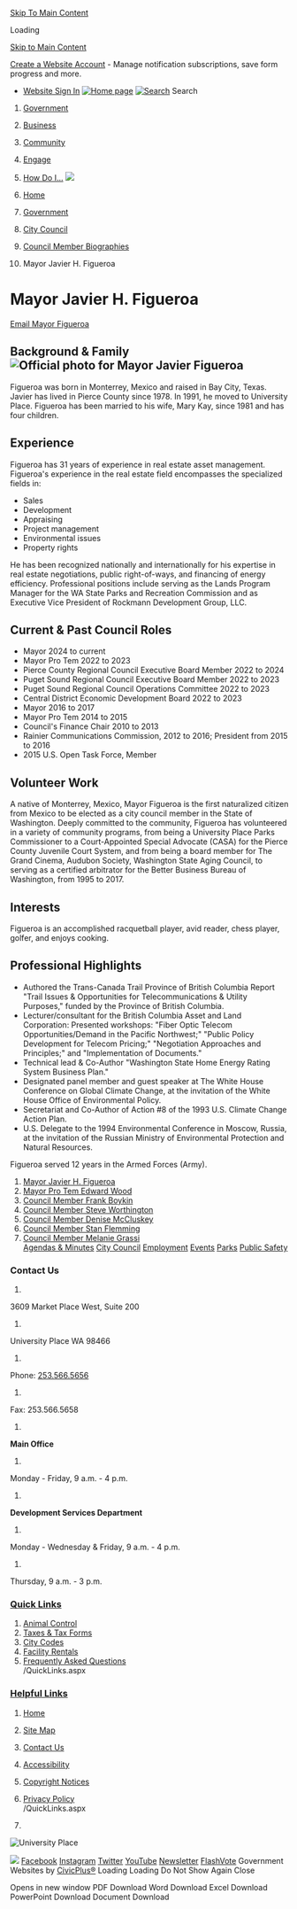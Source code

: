  [Skip To Main Content](https://www.cityofup.com/280/Mayor-Javier-H-Figueroa/#mainWrapTS)  

Loading

  [Skip to Main Content](https://www.cityofup.com/280/Mayor-Javier-H-Figueroa/#cceb64f78c-0584-429e-b140-76a27e40bf54)  

 [Create a Website Account](https://www.cityofup.com/MyAccount/ProfileCreate)  - Manage notification subscriptions, save form progress and more.    

 *  [Website Sign In](https://www.cityofup.com/MyAccount) 
  [![Home page](images/e638bcffeefbcb7fd6ee6ff823271aeff7480d2771e16159702accbed102173d.png)](https://www.cityofup.com)   [![Search](images/a6aa237ebd5b6e543c9efc9f7b0f1f8c1bad27dc2957b1b8322e528c832a44d6.png)](https://www.cityofup.com/Search/Results) Search 

 1.  [Government](https://www.cityofup.com/27/Government) 
 1.  [Business](https://www.cityofup.com/35/Business) 
 1.  [Community](https://www.cityofup.com/31/Community) 
 1.  [Engage](https://www.cityofup.com/101/Engage) 
 1.  [How Do I...](https://www.cityofup.com/9/How-Do-I) 
  ![](images/247309be48b789363741f76fa297bc73242d27c2a31468ba5e8b1cac2f572cc4.jpg)  

 1.  [Home](https://www.cityofup.com) 
 1.  [Government](https://www.cityofup.com/27/Government) 
 1.  [City Council](https://www.cityofup.com/252/City-Council) 
 1.  [Council Member Biographies](https://www.cityofup.com/277/Council-Member-Biographies) 
 1. Mayor Javier H. Figueroa

# Mayor Javier H. Figueroa

 [Email Mayor Figueroa](mailto:jfigueroa@CityofUP.com) 

## Background & Family ![Official photo for Mayor Javier Figueroa](images/ffa84dba997413658572872aad76d6881be3f0d6b1eb9d7673afd04e92baad6d.jpg) 

Figueroa was born in Monterrey, Mexico and raised in Bay City, Texas. Javier has lived in Pierce County since 1978. In 1991, he moved to University Place. Figueroa has been married to his wife, Mary Kay, since 1981 and has four children.

## Experience

Figueroa has 31 years of experience in real estate asset management. Figueroa's experience in the real estate field encompasses the specialized fields in:

 * Sales
 * Development
 * Appraising
 * Project management
 * Environmental issues
 * Property rights

He has been recognized nationally and internationally for his expertise in real estate negotiations, public right-of-ways, and financing of energy efficiency. Professional positions include serving as the Lands Program Manager for the WA State Parks and Recreation Commission and as Executive Vice President of Rockmann Development Group, LLC.

## Current & Past Council Roles

 * Mayor 2024 to current
 * Mayor Pro Tem 2022 to 2023
 * Pierce County Regional Council Executive Board Member 2022 to 2024
 * Puget Sound Regional Council Executive Board Member 2022 to 2023
 * Puget Sound Regional Council Operations Committee 2022 to 2023
 * Central District Economic Development Board 2022 to 2023
 * Mayor 2016 to 2017
 * Mayor Pro Tem 2014 to 2015
 * Council's Finance Chair 2010 to 2013
 * Rainier Communications Commission, 2012 to 2016; President from 2015 to 2016
 * 2015 U.S. Open Task Force, Member

## Volunteer Work

A native of Monterrey, Mexico, Mayor Figueroa is the first naturalized citizen from Mexico to be elected as a city council member in the State of Washington. Deeply committed to the community, Figueroa has volunteered in a variety of community programs, from being a University Place Parks Commissioner to a Court-Appointed Special Advocate (CASA) for the Pierce County Juvenile Court System, and from being a board member for The Grand Cinema, Audubon Society, Washington State Aging Council, to serving as a certified arbitrator for the Better Business Bureau of Washington, from 1995 to 2017.

## Interests

Figueroa is an accomplished racquetball player, avid reader, chess player, golfer, and enjoys cooking.

## Professional Highlights

 * Authored the Trans-Canada Trail Province of British Columbia Report "Trail Issues & Opportunities for Telecommunications & Utility Purposes," funded by the Province of British Columbia.
 * Lecturer/consultant for the British Columbia Asset and Land Corporation: Presented workshops: "Fiber Optic Telecom Opportunities/Demand in the Pacific Northwest;" "Public Policy Development for Telecom Pricing;" "Negotiation Approaches and Principles;" and "Implementation of Documents."
 * Technical lead & Co-Author "Washington State Home Energy Rating System Business Plan."
 * Designated panel member and guest speaker at The White House Conference on Global Climate Change, at the invitation of the White House Office of Environmental Policy.
 * Secretariat and Co-Author of Action #8 of the 1993 U.S. Climate Change Action Plan.
 * U.S. Delegate to the 1994 Environmental Conference in Moscow, Russia, at the invitation of the Russian Ministry of Environmental Protection and Natural Resources.

Figueroa served 12 years in the Armed Forces (Army).

 1.   [Mayor Javier H. Figueroa](https://www.cityofup.com/280/Mayor-Javier-H-Figueroa)  
 1.   [Mayor Pro Tem Edward Wood](https://www.cityofup.com/283/Mayor-Pro-Tem-Edward-Wood)  
 1.   [Council Member Frank Boykin](https://www.cityofup.com/281/Council-Member-Frank-Boykin)  
 1.   [Council Member Steve Worthington](https://www.cityofup.com/279/Council-Member-Steve-Worthington)  
 1.   [Council Member Denise McCluskey](https://www.cityofup.com/285/Council-Member-Denise-McCluskey)  
 1.   [Council Member Stan Flemming](https://www.cityofup.com/284/Council-Member-Stan-Flemming)  
 1.   [Council Member Melanie Grassi](https://www.cityofup.com/278/Council-Member-Melanie-Grassi)  
  [Agendas & Minutes](https://www.cityofup.com/AgendaCenter)   [City Council](https://www.cityofup.com/252/City-Council)   [Employment](https://www.cityofup.com/233/Human-Resources)   [Events](https://www.cityofup.com/calendar.aspx?CID=14)   [Parks](https://www.cityofup.com/Facilities)   [Public Safety](https://www.cityofup.com/205/Police)  

### Contact Us

 1.    

3609 Market Place West, Suite 200   

 1.    

University Place WA 98466   

 1.    

Phone: [253.566.5656]()    

 1.    

Fax: 253.566.5658   

 1.    

 __Main Office__    

 1.    

Monday - Friday, 9 a.m. - 4 p.m.   

 1.    

 __Development Services Department__    

 1.    

Monday - Wednesday & Friday, 9 a.m. - 4 p.m.   

 1.    

Thursday, 9 a.m. - 3 p.m.   

###  [Quick Links](https://www.cityofup.com/QuickLinks.aspx?CID=19) 

 1.  [Animal Control](https://www.cityofup.com/161/Animal-Control)  
 1.  [Taxes & Tax Forms](https://www.cityofup.com/363/Taxes-Fees)  
 1.  [City Codes](https://www.cityofup.com/216/City-Codes)  
 1.  [Facility Rentals](https://www.cityofup.com/199/Facility-Rentals)  
 1.  [Frequently Asked Questions](https://www.cityofup.com/faq.aspx)  
 /QuickLinks.aspx 

###  [Helpful Links](https://www.cityofup.com/QuickLinks.aspx?CID=20) 

 1.  [Home](https://www.cityofup.com)  
 1.  [Site Map](https://www.cityofup.com/sitemap)  
 1.  [Contact Us](https://www.cityofup.com/directory.aspx)  
 1.  [Accessibility](https://www.cityofup.com/accessibility)  
 1.  [Copyright Notices](https://www.cityofup.com/copyright)  
 1.  [Privacy Policy](https://www.cityofup.com/privacy)  
 /QuickLinks.aspx 

 1.    

 ![University Place](images/71846fa9019629026e0c191b3c5a0bb3ccb0ee6af33104cbfaf3713f89eddd6f.png)    

  ![](images/f8659e31e91ef3f4672fbb0767a9ba5577c834865b14f5e0f3543aa47fae3e25.jpg)   [Facebook](https://www.cityofup.com/facebook)   [Instagram](https://www.cityofup.com/instagram)   [Twitter](https://www.cityofup.com/twitter)   [YouTube](https://www.cityofup.com/youtube)   [Newsletter](https://www.cityofup.com/196/Headlines-Newsletter)   [FlashVote](https://www.flashvote.com/cityofup)  Government Websites by [CivicPlus®](https://connect.civicplus.com/referral)  Loading Loading Do Not Show Again Close 

  []()  []()   []()  []()  Opens in new window PDF Download Word Download Excel Download PowerPoint Download Document Download 